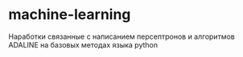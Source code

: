 # machine-learning
Наработки связанные с написанием персептронов и алгоритмов ADALINE на базовых методах языка python 
